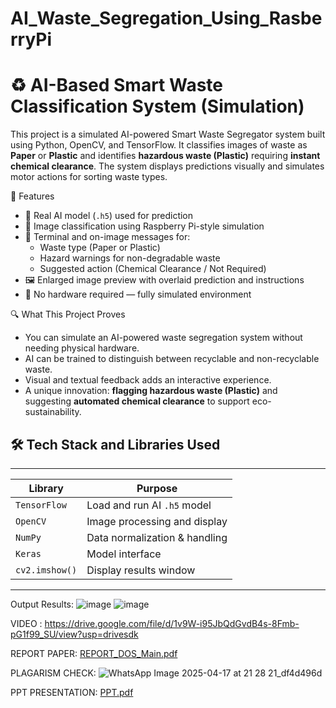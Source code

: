 # AI_Waste_Segregation_Using_RasberryPi

# ♻️ AI-Based Smart Waste Classification System (Simulation)

This project is a simulated AI-powered Smart Waste Segregator system built using Python, OpenCV, and TensorFlow. It classifies images of waste as **Paper** or **Plastic** and identifies **hazardous waste (Plastic)** requiring **instant chemical clearance**. The system displays predictions visually and simulates motor actions for sorting waste types.



 📌 Features

- 🧠 Real AI model (`.h5`) used for prediction  
- 📸 Image classification using Raspberry Pi-style simulation  
- 🧪 Terminal and on-image messages for:
  - Waste type (Paper or Plastic)
  - Hazard warnings for non-degradable waste
  - Suggested action (Chemical Clearance / Not Required)
- 🖼️ Enlarged image preview with overlaid prediction and instructions
- 🚫 No hardware required — fully simulated environment


🔍 What This Project Proves

- You can simulate an AI-powered waste segregation system without needing physical hardware.
- AI can be trained to distinguish between recyclable and non-recyclable waste.
- Visual and textual feedback adds an interactive experience.
- A unique innovation: **flagging hazardous waste (Plastic)** and suggesting **automated chemical clearance** to support eco-sustainability.



## 🛠️ Tech Stack and Libraries Used
____________________________________________________
| Library        | Purpose                         |
|----------------|---------------------------------|
| `TensorFlow`   | Load and run AI `.h5` model     |
| `OpenCV`       | Image processing and display    |
| `NumPy`        | Data normalization & handling   |
| `Keras`        | Model interface                 |
| `cv2.imshow()` | Display results window          |
____________________________________________________

Output Results:
![image](https://github.com/user-attachments/assets/c0242aee-a52f-495d-98b3-234a1be33340)
![image](https://github.com/user-attachments/assets/8c19f0d8-48ec-4cd0-ba9a-f3f5e638f4bd)

VIDEO :  https://drive.google.com/file/d/1v9W-i95JbQdGvdB4s-8Fmb-pG1f99_SU/view?usp=drivesdk


REPORT PAPER:
[REPORT_DOS_Main.pdf](https://github.com/user-attachments/files/19797855/REPORT_DOS_Main.pdf)

PLAGARISM CHECK:
![WhatsApp Image 2025-04-17 at 21 28 21_df4d496d](https://github.com/user-attachments/assets/d2698490-7c88-4155-be64-6049dcbbeba8)

PPT PRESENTATION: 
[PPT.pdf](https://github.com/user-attachments/files/19797526/PPT.pdf)




